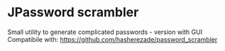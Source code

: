 JPassword scrambler
==========
Small utility to generate complicated passwords - version with GUI<br/>
Compatibile with: https://github.com/hasherezade/password_scrambler
